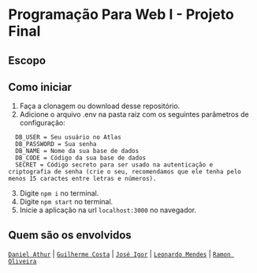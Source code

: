 # **Programação Para Web I - Projeto Final**

## **Escopo**

## **Como iniciar**
1. Faça a clonagem ou download desse repositório.
2. Adicione o arquivo .env na pasta raiz com os seguintes parâmetros de configuração:

  ```
    DB_USER = Seu usuário no Atlas
    DB_PASSWORD = Sua senha
    DB_NAME = Nome da sua base de dados
    DB_CODE = Código da sua base de dados
    SECRET = Código secreto para ser usado na autenticação e criptografia de senha (crie o seu, recomendamos que ele tenha pelo menos 15 caractes entre letras e números).
  ```
3. Digite ``npm i`` no terminal.
4. Digite ``npm start`` no terminal.
5. Inicie a aplicação na url ``localhost:3000`` no navegador.

## **Quem são os envolvidos**
[``Daniel Athur``](https://github.com/dxArtur) | [``Guilherme Costa``](https://github.com/TroySeth) | [``José Igor``](https://github.com/Jose-Igor) | [``Leonardo Mendes``](https://github.com/leomendes18) | [``Ramon Oliveira``](https://github.com/raszz) 
